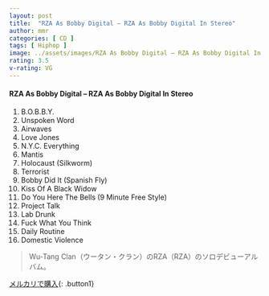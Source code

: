 ```yaml
---
layout: post
title:  "RZA As Bobby Digital – RZA As Bobby Digital In Stereo"
author: mmr
categories: [ CD ]
tags: [ Hiphop ]
image: ../assets/images/RZA As Bobby Digital – RZA As Bobby Digital In Stereo.jpg
rating: 3.5
v-rating: VG
---
```


#### RZA As Bobby Digital – RZA As Bobby Digital In Stereo

1.  B.O.B.B.Y.
2. Unspoken Word
3. Airwaves
4. Love Jones
5. N.Y.C. Everything
6. Mantis
7. Holocaust (Silkworm)
8. Terrorist
9. Bobby Did It (Spanish Fly)
10. Kiss Of A Black Widow
11. Do You Here The Bells (9 Minute Free Style)
12. Project Talk
13. Lab Drunk
14. Fuck What You Think
15. Daily Routine
16. Domestic Violence

> Wu-Tang Clan（ウータン・クラン）のRZA（RZA）のソロデビューアルバム。

[メルカリで購入](https://jp.mercari.com/item/m93089462366){: .button1}
